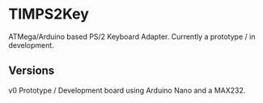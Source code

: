 # TIMPS2Key

ATMega/Arduino based PS/2 Keyboard Adapter. Currently a prototype / in development.

## Versions

v0 Prototype / Development board using Arduino Nano and a MAX232.